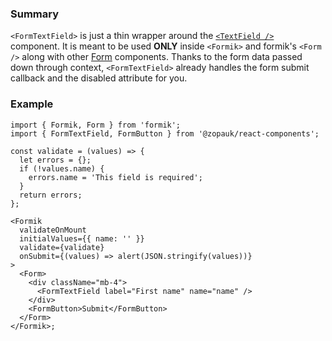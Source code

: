 ### Summary

`<FormTextField>` is just a thin wrapper around the [`<TextField />`](#/Components/Molecules/TextField) component.
It is meant to be used **ONLY** inside `<Formik>` and formik's `<Form />` along with other [Form](#/Organisms/Form) components.
Thanks to the form data passed down through context, `<FormTextField>` already handles the form submit callback and the disabled attribute for you.

### Example

```tsx
import { Formik, Form } from 'formik';
import { FormTextField, FormButton } from '@zopauk/react-components';

const validate = (values) => {
  let errors = {};
  if (!values.name) {
    errors.name = 'This field is required';
  }
  return errors;
};

<Formik
  validateOnMount
  initialValues={{ name: '' }}
  validate={validate}
  onSubmit={(values) => alert(JSON.stringify(values))}
>
  <Form>
    <div className="mb-4">
      <FormTextField label="First name" name="name" />
    </div>
    <FormButton>Submit</FormButton>
  </Form>
</Formik>;
```
